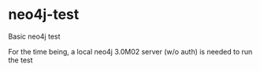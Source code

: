 neo4j-test
==========

Basic neo4j test

For the time being, a local neo4j 3.0M02 server (w/o auth) is needed to run the test